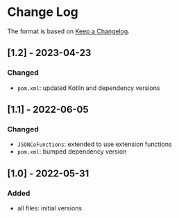 # Change Log

The format is based on [Keep a Changelog](http://keepachangelog.com/).

## [1.2] - 2023-04-23
### Changed
- `pom.xml`: updated Kotlin and dependency versions

## [1.1] - 2022-06-05
### Changed
- `JSONCoFunctions`: extended to use extension functions
- `pom.xml`: bumped dependency version

## [1.0] - 2022-05-31
### Added
- all files: initial versions
